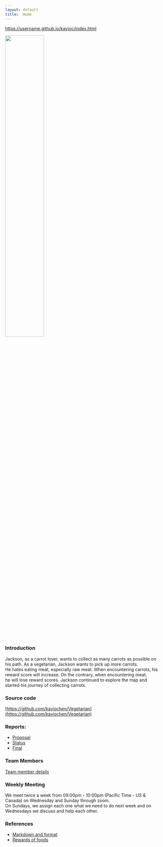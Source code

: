 ```yaml
---
layout: default
title:  Home
---
```

https://username.github.io/kavioc/index.html
<div style="text-align:left;">
<img src="./image/home_page.jpg" height="50%" width="50%" />
</div>

### Introduction
  
Jackson, as a carrot lover, wants to collect as many carrots as possible on his path. As a vegetarian, Jackson wants to pick up more carrots.  
He hates eating meat, especially raw meat. When encountering carrots, his reward score will increase. On the contrary, when encountering meat,  
he will lose reward scores. Jackson continued to explore the map and started his journey of collecting carrots.

### Source code
[https://github.com/kaviochen/Vegetarian](https://github.com/kaviochen/Vegetarian)

### Reports:

- [Proposal](https://kaviochen.github.io/Vegetarian/proposal.html)
- [Status](https://kaviochen.github.io/Vegetarian/status.html)
- [Final](https://kaviochen.github.io/Vegetarian/final.html)

### Team Members 
[Team member details](https://kaviochen.github.io/Vegetarian/team.html)

### Weekly Meeting

We meet twice a week from 09:00pm - 10:00pm (Pacific Time - US & Canada) on Wednesday and Sunday through zoom.  
On Sundays, we assign each one what we need to do next week and on Wednesdays we discuss and help each other.


### References
- [Markdown and format](https://github.com/mundimark/quickrefs/blob/master/HTML.md)
- [Rewards of foods](https://minecraft.gamepedia.com/Food)
